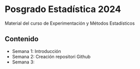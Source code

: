 # Posgrado Estadística 2024
Material del curso de Experimentación y Métodos Estadísticos

## Contenido

+ Semana 1: Introducción
+ Semana 2: Creación repositori Github
+ Semana 3:
